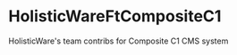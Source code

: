 HolisticWareFtCompositeC1
=========================

HolisticWare's team contribs for Composite C1 CMS system